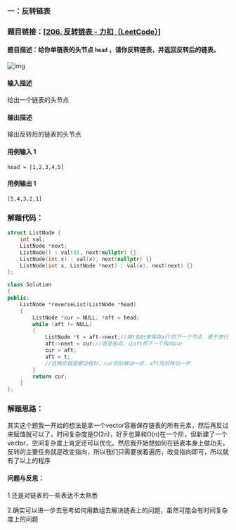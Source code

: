 ### 一：反转链表



### 题目链接：[[206. 反转链表 - 力扣（LeetCode）](https://leetcode.cn/problems/reverse-linked-list/description/)]



#### 题目描述：给你单链表的头节点 `head` ，请你反转链表，并返回反转后的链表。

![img](https://assets.leetcode.com/uploads/2021/02/19/rev1ex1.jpg)

#### 输入描述

给出一个链表的头节点

#### 输出描述

输出反转后的链表的头节点

#### 用例输入 1



```
head = [1,2,3,4,5]
```



#### 用例输出 1



```
[5,4,3,2,1]
```



### 解题代码：



```cpp
struct ListNode {
    int val;
    ListNode *next;
    ListNode() : val(0), next(nullptr) {}
    ListNode(int x) : val(x), next(nullptr) {}
    ListNode(int x, ListNode *next) : val(x), next(next) {}
};

class Solution
{
public:
    ListNode *reverseList(ListNode *head)
    {
        ListNode *cur = NULL, *aft = head;
        while (aft != NULL)
        {
            ListNode *t = aft->next;//用t指针来保存aft的下一个节点，便于进行后续挪动
            aft->next = cur;//改变指向，让aft的下一个指向cur
            cur = aft;
            aft = t;
            //这两步就是挪动指针，cur向后移动一步，aft向后移动一步
        }
        return cur;
    }
};
```



### 解题思路：

其实这个题我一开始的想法是拿一个vector容器保存链表的所有元素，然后再反过来赋值就可以了，时间复杂度是O(2n)，好歹也算和O(n)在一个阶，但新建了一个vector，空间复杂度上肯定还可以优化。然后我开始想如何在链表本身上做功夫，反转的主要任务就是改变指向，所以我们只需要挨着遍历，改变指向即可，所以就有了以上的程序



#### 问题与反思：

1.还是对链表的一些表达不太熟悉

2.确实可以进一步去思考如何用数组去解决链表上的问题，虽然可能会有时间复杂度上的问题

